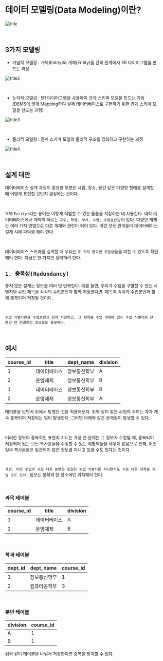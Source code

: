 # 데이터 모델링(Data Modeling)이란?

![title](https://t1.daumcdn.net/cfile/tistory/993267335A212E010B)

<br>

## 3가지 모델링

- 개념적 모델링 : 개체(Entity)와 개체(Entity)들 간의 관계에서 ER 다이어그램을 만드는 과정

![title2](https://t1.daumcdn.net/cfile/tistory/997C4B335A21306B2E)

<br>

- 논리적 모델링 : ER 다이어그램을 사용하여 관계 스키마 모델을 만드는 과정(DBMS에 맞게 Mapping하여 실제 데이터베이스로 구현하기 위한 관계 스키마 모델을 만드는 과정)

![title3](https://t1.daumcdn.net/cfile/tistory/99F6C3335A21306B03)

<br>

- 물리적 모델링 : 관계 스키마 모델의 물리적 구조를 정의하고 구현하는 과정

![title4](https://t1.daumcdn.net/cfile/tistory/99BE04335A21306C27)


<br>

## 설계 대안

데이터베이스 설계 과정의 중요한 부분은 사람, 장소, 물건 같은 다양한 형태를 설계할 때 어떻게 표현할 것인지 결정하는 것이다. 

<br>

`개체(Entity)`라는 용어는 이렇게 식별할 수 있는 물품을 지칭하는 데 사용한다. 대학 데이터베이스에서 개체의 예로는 `교수, 학생, 부서, 수업, 수업분반`등이 있다.
다양한 개체는 여러 가지 방법으로 다른 개체와 관련이 되어 있다. 이런 모든 관계들이 데이터베이스 설계 시에 파악을 해야 한다. 

<br>

데이터베이스 스키마를 설계할 때 우리는 `두 가지 중요한 위험성`들을 피할 수 있도록 확인해야 한다. 
지금은 한 가지만 정리하려 한다. 

## `1. 중복성(Redundancy)`

좋지 않은 설계는 정보를 여러 번 반복한다. 예를 들면, 우리가 수업을 구별할 수 있는 식별자와 수업 제목을 각각의 수업분반과 함께 저장한다면, 제목이 각각의 수업분반과 함께 중복되어 저장될 것이다. 

<br>

`수업 식별자만을 수업분반과 함께 저장하고, 그 제목을 수업 개체에 있는 수업 식별자와 단 한번 만 연결하는 것으로도 충분하다.`

<br>

## 예시

|course_id|title|dept_name| division | 
|------|---|---|---|
|1|데이터베이스| 정보통신학부 | A |
|2| 운영체제 | 정보통신학부 | B |
|1|데이터베이스| 정보통신학부 | B |
|2| 운영체제 | 정보통신학부 | A |

테이블을 보면서 위에서 말했던 것을 적용해보자. 위와 같이 같은 수업의 속하는 과가 계속 중복되어 저장되는 일이 발생한다. 그러면 아래와 같은 문제점이 발생할 수 있다. 

<br>

이러한 정보의 중복적인 표현이 지니는 가장 큰 문제는 그 정보가 수정될 때, 중복되어 저장되어 있는 모든 복사본들을 수정할 수 있는 예방책들을 세우지 않음으로 인해,
어떤 일부 복사본들은 일관되지 않은 정보를 지니고 있을 수도 있다는 것이다. 

<br>

`가령, 어떤 수업의 서로 다른 분반은 동일한 수업 식별자를 지니면서도 서로 다른 제목을 지닐 수도 있다.`
정보는 정확히 한 장소에만 위치해야 한다. 

<br>

### 과목 테이블

|course_id|title| division | 
|------|---|---|
|1|데이터베이스 | A |
|2| 운영체제  | B |

<br>

### 학과 테이블

|dept_id|dept_name| course_id |  
|------|---|---|
|1| 정보통신학부 | 1 |
|2| 컴퓨터공학부 | 3 |

<br>

### 분반 테이블

|division| course_id |
|---|---|
| A | 1 |
| B | 1 |


위와 같이 테이블을 나눠서 저장한다면 중복을 방지할 수 있다. 

<br>



